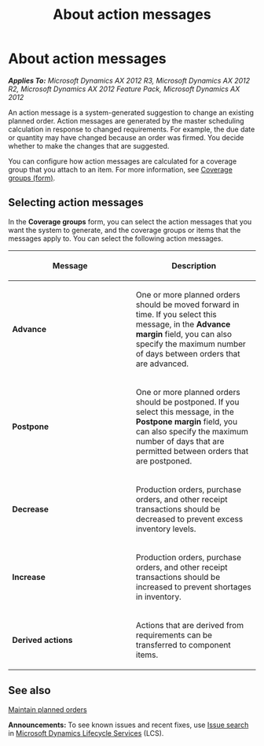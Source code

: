 ﻿---
title: About action messages
TOCTitle: About action messages
ms:assetid: 4f08ad7e-ac31-4e26-9651-172d4b274368
ms:mtpsurl: https://technet.microsoft.com/en-us/library/Aa497126(v=AX.60)
ms:contentKeyID: 36057071
ms.date: 04/18/2014
mtps_version: v=AX.60
f1_keywords:
- action messages
- about action messages
---

# About action messages 


_**Applies To:** Microsoft Dynamics AX 2012 R3, Microsoft Dynamics AX 2012 R2, Microsoft Dynamics AX 2012 Feature Pack, Microsoft Dynamics AX 2012_

An action message is a system-generated suggestion to change an existing planned order. Action messages are generated by the master scheduling calculation in response to changed requirements. For example, the due date or quantity may have changed because an order was firmed. You decide whether to make the changes that are suggested.

You can configure how action messages are calculated for a coverage group that you attach to an item. For more information, see [Coverage groups (form)](https://technet.microsoft.com/en-us/library/aa552922\(v=ax.60\)).

## Selecting action messages

In the **Coverage groups** form, you can select the action messages that you want the system to generate, and the coverage groups or items that the messages apply to. You can select the following action messages.

<table>
<colgroup>
<col style="width: 50%" />
<col style="width: 50%" />
</colgroup>
<thead>
<tr class="header">
<th><p>Message</p></th>
<th><p>Description</p></th>
</tr>
</thead>
<tbody>
<tr class="odd">
<td><p><strong>Advance</strong></p></td>
<td><p>One or more planned orders should be moved forward in time. If you select this message, in the <strong>Advance margin</strong> field, you can also specify the maximum number of days between orders that are advanced.</p></td>
</tr>
<tr class="even">
<td><p><strong>Postpone</strong></p></td>
<td><p>One or more planned orders should be postponed. If you select this message, in the <strong>Postpone margin</strong> field, you can also specify the maximum number of days that are permitted between orders that are postponed.</p></td>
</tr>
<tr class="odd">
<td><p><strong>Decrease</strong></p></td>
<td><p>Production orders, purchase orders, and other receipt transactions should be decreased to prevent excess inventory levels.</p></td>
</tr>
<tr class="even">
<td><p><strong>Increase</strong></p></td>
<td><p>Production orders, purchase orders, and other receipt transactions should be increased to prevent shortages in inventory.</p></td>
</tr>
<tr class="odd">
<td><p><strong>Derived actions</strong></p></td>
<td><p>Actions that are derived from requirements can be transferred to component items.</p></td>
</tr>
</tbody>
</table>


## See also

[Maintain planned orders](maintain-planned-orders.md)

  
**Announcements:** To see known issues and recent fixes, use [Issue search](http://go.microsoft.com/fwlink/?linkid=389258) in [Microsoft Dynamics Lifecycle Services](http://go.microsoft.com/fwlink/?linkid=306505) (LCS).

